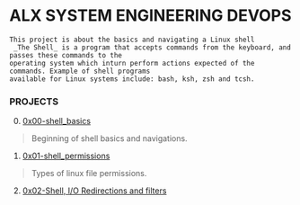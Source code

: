 # ALX SYSTEM ENGINEERING DEVOPS
```
This project is about the basics and navigating a Linux shell
 _The Shell_ is a program that accepts commands from the keyboard, and passes these commands to the
operating system which inturn perform actions expected of the commands. Example of shell programs
available for Linux systems include: bash, ksh, zsh and tcsh.
```

### PROJECTS
0.  [0x00-shell_basics](https://github.com/Zabdulkareem/alx-system_engineering-devops/tree/master/0x00-shell_basics)
 > Beginning of shell basics and navigations.

1. [0x01-shell_permissions](https://github.com/Zabdulkareem/alx-system_engineering-devops/tree/master/0x01-shell_permissions)
 > Types of linux file permissions.
2. [0x02-Shell, I/O Redirections and filters](https://github.com/Zabdulkareem/alx-system_engineering-devops/tree/master/0x02-shell_redirections)
